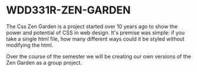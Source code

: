 # WDD331R-ZEN-GARDEN
The Css Zen Garden is a project started over 10 years ago to show the power and potential of CSS in web design. It's premise was simple: if you take a single html file, how many different ways could it be styled without modifying the html.

Over the course of the semester we will be creating our own versions of the Zen Garden as a group project.
